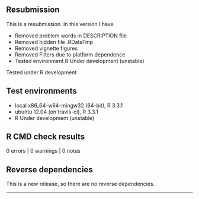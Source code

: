## Resubmission
This is a resubmission. In this version I have
* Removed problem words in DESCRIPTION file
* Removed hidden file .RDataTmp
* Removed vignette figures 
* Removed Filters due to platform dependence
* Tested environment R Under development (unstable)

Tested under R development


## Test environments
* local x86_64-w64-mingw32 (64-bit), R 3.3.1
* ubuntu 12.04 (on travis-ci), R 3.3.1
* R Under development (unstable) 

## R CMD check results

0 errors | 0 warnings | 0 notes


## Reverse dependencies

This is a new release, so there are no reverse dependencies.

---

